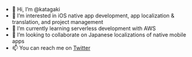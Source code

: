 - 👋 Hi, I’m @katagaki
- 👀 I’m interested in iOS native app development, app localization & translation, and project management
- 🌱 I’m currently learning serverless development with AWS
- 💞️ I’m looking to collaborate on Japanese localizations of native mobile apps
- 📫 You can reach me on [Twitter](https://twitter.com/katagaki_)

<!---
katagaki/katagaki is my ✨ special ✨ repository because its `README.md` (this file) appears on my GitHub profile.
--->
